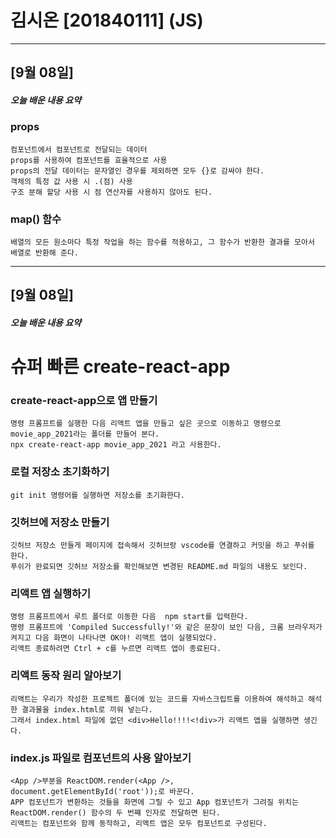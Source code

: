 # 김시온 [201840111] (JS)
---
## [9월 08일]
##### 오늘 배운 내용 요약

### props
```
컴포넌트에서 컴포넌트로 전달되는 데이터
props를 사용하여 컴포넌트를 효율적으로 사용
props의 전달 데이터는 문자열인 경우를 제외하면 모두 {}로 감싸야 한다.
객체의 특정 값 사용 시 .(점) 사용
구조 분해 할당 사용 시 점 연산자를 사용하지 않아도 된다.
```

### map() 함수
```
배열의 모든 원소마다 특정 작업을 하는 함수를 적용하고, 그 함수가 반환한 결과를 모아서 배열로 반환해 준다.
```


---
## [9월 08일]
##### 오늘 배운 내용 요약

# 슈퍼 빠른 create-react-app


### create-react-app으로 앱 만들기
```
명령 프롬프트를 실행한 다음 리액트 앱을 만들고 싶은 곳으로 이동하고 명령으로 movie_app_2021라는 폴더를 만들어 본다.
npx create-react-app movie_app_2021 라고 사용한다.
```

### 로컬 저장소 초기화하기
```
git init 명령어를 실행하면 저장소를 초기화한다.
```

### 깃허브에 저장소 만들기
```
깃허브 저장소 만들게 페이지에 접속해서 깃허브랑 vscode를 연결하고 커밋을 하고 푸쉬를 한다.
푸쉬가 완료되면 깃허브 저장소를 확인해보면 변경된 README.md 파일의 내용도 보인다.
```

### 리액트 앱 실행하기
```
명령 프롬프트에서 루트 폴더로 이동한 다음  npm start를 입력한다.
명령 프롬프트에 'Compiled Successfully!'와 같은 문장이 보인 다음, 크롬 브라우저가 켜지고 다음 화면이 나타나면 OK야! 리액트 앱이 실행되었다.
리액트 종료하려면 Ctrl + c를 누르면 리액트 앱이 종료된다.
```

### 리액트 동작 원리 알아보기
```
리액트는 우리가 작성한 프로젝트 폴더에 있는 코드를 자바스크립트를 이용하여 해석하고 해석한 결과물을 index.html로 끼워 넣는다.
그래서 index.html 파일에 없던 <div>Hello!!!!<!div>가 리액트 앱을 실행하면 생긴다.
```

### index.js 파일로 컴포넌트의 사용 알아보기
```
<App />부분을 ReactDOM.render(<App />, document.getElementById('root'));로 바꾼다.
APP 컴포넌트가 변환하는 것들을 화면에 그릴 수 있고 App 컴포넌트가 그려질 위치는 ReactDOM.render() 함수의 두 번쨰 인자로 전달하면 된다.
리액트는 컴포넌트와 함께 동작하고, 리액트 앱은 모두 컴포넌트로 구성된다.
```